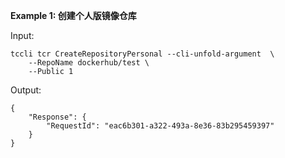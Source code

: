**Example 1: 创建个人版镜像仓库**



Input: 

```
tccli tcr CreateRepositoryPersonal --cli-unfold-argument  \
    --RepoName dockerhub/test \
    --Public 1
```

Output: 
```
{
    "Response": {
        "RequestId": "eac6b301-a322-493a-8e36-83b295459397"
    }
}
```

